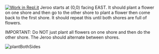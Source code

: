 [![Work in Repl.it](https://classroom.github.com/assets/work-in-replit-14baed9a392b3a25080506f3b7b6d57f295ec2978f6f33ec97e36a161684cbe9.svg)](https://classroom.github.com/online_ide?assignment_repo_id=3248025&assignment_repo_type=AssignmentRepo)
Jeroo starts at (0,0) facing EAST.  It should plant a flower on one shore and then go to the other shore to plant a flower then come back to the first shore.  It should repeat this until both shores are full of flowers.

IMPORTANT: Do NOT just plant all flowers on one shore and then do the other shore.  The Jeroo should alternate between shores.

![plantBothSides](https://user-images.githubusercontent.com/28961298/94055368-78b6da00-fda2-11ea-9801-0146ffdb7b73.jpg)



